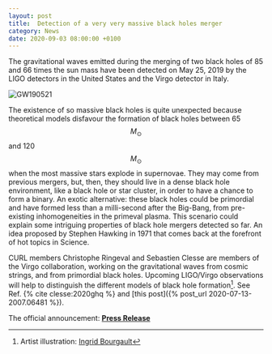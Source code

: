 ```yaml
---
layout: post
title:  Detection of a very very massive black holes merger
category: News
date: 2020-09-03 08:00:00 +0100
---
```


The gravitational waves emitted during the merging of two black holes
of 85 and 66 times the sun mass have been detected on May 25, 2019 by
the LIGO detectors in the United States and the Virgo detector in
Italy.

![GW190521]({{site.baseurl}}/assets/images/outreach/ligovirgo_merger.jpg)

The existence of so massive black holes is quite unexpected because
theoretical models disfavour the formation of black holes between
65 $$M_{\odot}$$ and 120 $$M_{\odot}$$ when the most massive stars explode in
supernovae. They may come from previous mergers, but, then, they should
live in a dense black hole environment, like a black hole or star
cluster, in order to have a chance to form a binary.  An exotic
alternative: these black holes could be primordial and have formed
less than a milli-second after the Big-Bang, from pre-existing
inhomogeneities in the primeval plasma.  This scenario could explain
some intriguing properties of black hole mergers detected so far.  An
idea proposed by Stephen Hawking in 1971 that comes back at the
forefront of hot topics in Science.

CURL members Christophe Ringeval and Sebastien Clesse are members of
the Virgo collaboration, working on the gravitational waves from
cosmic strings, and from primordial black holes. Upcoming LIGO/Virgo
observations will help to distinguish the different models of black
hole formation[^1]. See Ref. {% cite clesse:2020ghq %} and [this
post]({% post_url 2020-07-13-2007.06481 %}).

The official announcement: [**Press Release**](https://www.ligo.org/detections/GW190521/files/pr-english.pdf)


[^1]: Artist illustration: [Ingrid Bourgault](https://commons.wikimedia.org/wiki/File:Illu_LIGO-Virgo_20200902_2.jpg)
